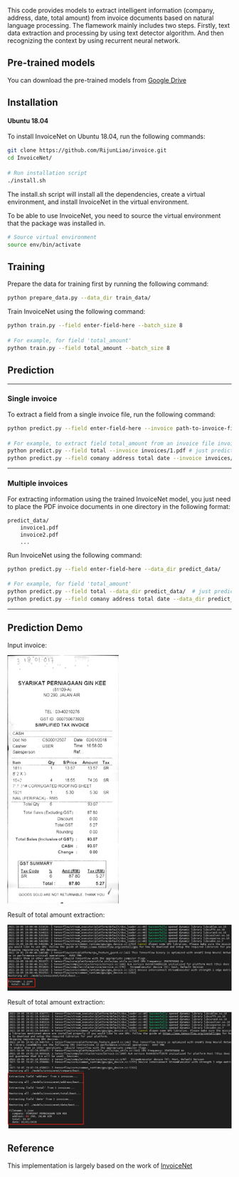 This code provides models to extract intelligent information (company, address, date, total amount) from invoice documents based on natural language processing. The flamework mainly includes two steps. Firstly, text data extraction and processing by using text detector algorithm. And then recognizing the context by using recurrent neural network. 


## Pre-trained models
You can download the pre-trained models from [Google Drive](https://drive.google.com/drive/folders/1_5hhevbrEkQ0-1Duwbfs-TfTW2Mwwvic?usp=sharing)

## Installation

#### Ubuntu 18.04

To install InvoiceNet on Ubuntu 18.04, run the following commands:

```bash
git clone https://github.com/RijunLiao/invoice.git
cd InvoiceNet/

# Run installation script
./install.sh
```

The install.sh script will install all the dependencies, create a virtual environment, and install InvoiceNet in the virtual environment.

To be able to use InvoiceNet, you need to source the virtual environment that the package was installed in.

```bash
# Source virtual environment
source env/bin/activate
```

## Training 

Prepare the data for training first by running the following command:
```bash
python prepare_data.py --data_dir train_data/
```

Train InvoiceNet using the following command:
```bash
python train.py --field enter-field-here --batch_size 8

# For example, for field 'total_amount'
python train.py --field total_amount --batch_size 8
```


## Prediction

---

### Single invoice
To extract a field from a single invoice file, run the following command:

```bash
python predict.py --field enter-field-here --invoice path-to-invoice-file

# For example, to extract field total_amount from an invoice file invoices/1.pdf
python predict.py --field total --invoice invoices/1.pdf # just predict the amount
python predict.py --field comany address total date --invoice invoices/1.pdf # predict the comany address total date at the same time
```

---


### Multiple invoices
For extracting information using the trained InvoiceNet model, you just need to place the PDF invoice documents in one directory in the following format:

```
predict_data/
    invoice1.pdf
    invoice2.pdf
    ...
```

Run InvoiceNet using the following command:
```bash
python predict.py --field enter-field-here --data_dir predict_data/

# For example, for field 'total_amount'
python predict.py --field total --data_dir predict_data/  # just predict the amount
python predict.py --field comany address total date --data_dir predict_data/ # predict the omany address total date at the same time
```
---
## Prediction Demo
Input invoice:

<img width='250' src='https://github.com/RijunLiao/InvoiceNet/blob/main/images/1.jpg' alt='test'/>

Result of total amount extraction:

<img width='950' src='https://github.com/RijunLiao/InvoiceNet/blob/main/images/result_1.png'/>

Result of total amount extraction:

<img width='950' src='https://github.com/RijunLiao/InvoiceNet/blob/main/images/result_all.png'/>

## Reference
This implementation is largely based on the work of [InvoiceNet](https://github.com/naiveHobo/InvoiceNet)
